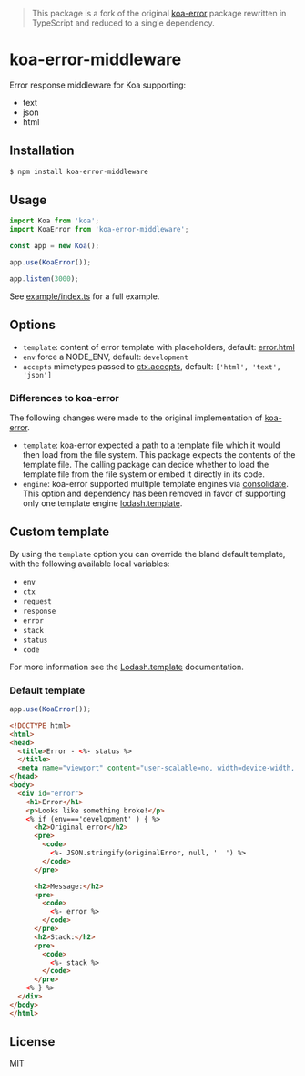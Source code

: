 > This package is a fork of the original [koa-error](https://github.com/koajs/error) package rewritten in TypeScript and reduced to a single dependency. 

# koa-error-middleware

Error response middleware for Koa supporting:

- text
- json
- html

## Installation

```js
$ npm install koa-error-middleware
```

## Usage
```js
import Koa from 'koa';
import KoaError from 'koa-error-middleware';

const app = new Koa();

app.use(KoaError());

app.listen(3000);
```

See [example/index.ts](example/index.ts) for a full example.

## Options

 - `template`: content of error template with placeholders, default: [error.html](error.html) 
 - `env` force a NODE_ENV, default: `development`
 - `accepts` mimetypes passed to [ctx.accepts](https://github.com/koajs/koa/blob/master/docs/api/request.md#requestacceptstypes), default: `['html', 'text', 'json']`

### Differences to koa-error
The following changes were made to the original implementation of [koa-error](https://github.com/koajs/error).

 - `template`: koa-error expected a path to a template file which it would then load from the file system. This package expects the contents of the template file. The calling package can decide whether to load the template file from the file system or embed it directly in its code.
 - `engine`: koa-error supported multiple template engines via [consolidate](https://github.com/tj/consolidate.js). This option and dependency has been removed in favor of supporting only one template engine [lodash.template](https://www.npmjs.com/package/lodash.template).

## Custom template

By using the `template` option you can override the bland default template, with the following available local variables:

  - `env`
  - `ctx`
  - `request`
  - `response`
  - `error`
  - `stack`
  - `status`
  - `code`

For more information see the [Lodash.template](https://lodash.com/docs/4.17.15#template) documentation.

### Default template

```js
app.use(KoaError());
```

```html
<!DOCTYPE html>
<html>
<head>
  <title>Error - <%- status %>
  </title>
  <meta name="viewport" content="user-scalable=no, width=device-width, initial-scale=1.0, maximum-scale=1.0">
</head>
<body>
  <div id="error">
    <h1>Error</h1>
    <p>Looks like something broke!</p>
    <% if (env==='development' ) { %>
      <h2>Original error</h2>
      <pre>
        <code>
          <%- JSON.stringify(originalError, null, '  ') %>
        </code>
      </pre>

      <h2>Message:</h2>
      <pre>
        <code>
          <%- error %>
        </code>
      </pre>
      <h2>Stack:</h2>
      <pre>
        <code>
          <%- stack %>
        </code>
      </pre>
    <% } %>
  </div>
</body>
</html>
```

## License

MIT